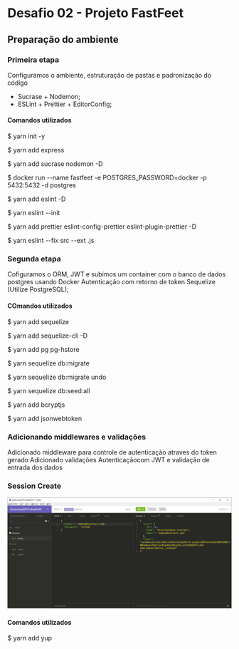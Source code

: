 # Desafio 02 - Projeto FastFeet

## Preparação do ambiente

### Primeira etapa

Configuramos o ambiente, estruturação de pastas e padronização do código

- Sucrase + Nodemon;
- ESLint + Prettier + EditorConfig;

#### Comandos utilizados

$ yarn init -y

$ yarn add express

$ yarn add sucrase nodemon -D

$ docker run --name fastfeet -e POSTGRES_PASSWORD=docker -p 5432:5432 -d postgres

$ yarn add eslint -D

$ yarn eslint --init

$ yarn add prettier eslint-config-prettier eslint-plugin-prettier -D

$ yarn eslint --fix src --ext .js

### Segunda etapa

Cofiguramos o ORM, JWT e subimos um container com o banco de dados postgres usando Docker
Autenticação com retorno de token
Sequelize (Utilize PostgreSQL);

#### COmandos utilizados

$ yarn add sequelize

$ yarn add sequelize-cli -D

$ yarn add pg pg-hstore

$ yarn sequelize db:migrate

$ yarn sequelize db:migrate undo

$ yarn sequelize db:seed:all

$ yarn add bcryptjs

$ yarn add jsonwebtoken

### Adicionando middlewares e validações

Adicionado middleware para controle de autenticação atraves do token gerado
Adicionado validações
Autenticaçãocom JWT e validação de entrada dos dados

### Session Create
![](https://raw.githubusercontent.com/fabiovige/bootcamp2019-desafio02/master/images/session-create.jpg)

#### Comandos utilizados

$ yarn add yup
